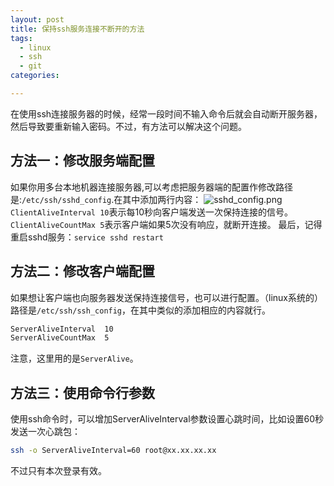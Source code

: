 ```yaml
---
layout: post
title: 保持ssh服务连接不断开的方法
tags: 
  - linux
  - ssh  
  - git
categories:

---
```

在使用ssh连接服务器的时候，经常一段时间不输入命令后就会自动断开服务器，然后导致要重新输入密码。不过，有方法可以解决这个问题。
<!-- more -->
## 方法一：修改服务端配置
如果你用多台本地机器连接服务器,可以考虑把服务器端的配置作修改路径是:`/etc/ssh/sshd_config`.在其中添加两行内容：
![sshd_config.png](https://s2.ax1x.com/2019/02/13/k0JKKO.png)
`ClientAliveInterval 10`表示每10秒向客户端发送一次保持连接的信号。` ClientAliveCountMax 5`表示客户端如果5次没有响应，就断开连接。
最后，记得重启sshd服务：`service sshd restart`

## 方法二：修改客户端配置
如果想让客户端也向服务器发送保持连接信号，也可以进行配置。（linux系统的）路径是`/etc/ssh/ssh_config`，在其中类似的添加相应的内容就行。
```bash
ServerAliveInterval  10
ServerAliveCountMax  5
```
注意，这里用的是`ServerAlive`。

## 方法三：使用命令行参数
使用ssh命令时，可以增加ServerAliveInterval参数设置心跳时间，比如设置60秒发送一次心跳包：
```bash
ssh -o ServerAliveInterval=60 root@xx.xx.xx.xx
```
不过只有本次登录有效。